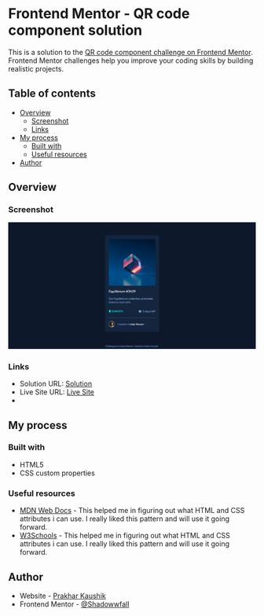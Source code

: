 # Frontend Mentor - QR code component solution

This is a solution to the [QR code component challenge on Frontend Mentor](https://www.frontendmentor.io/challenges/qr-code-component-iux_sIO_H). Frontend Mentor challenges help you improve your coding skills by building realistic projects. 

## Table of contents

- [Overview](#overview)
  - [Screenshot](#screenshot)
  - [Links](#links)
- [My process](#my-process)
  - [Built with](#built-with)
  - [Useful resources](#useful-resources)
- [Author](#author)

## Overview

### Screenshot

![](./Screenshot.png)

### Links

- Solution URL: [Solution](https://github.com/Shadowwfall/nft-preview-card-component.github.io)
- Live Site URL: [Live Site](https://shadowwfall.github.io/nft-preview-card-component.github.io/)
- 

## My process

### Built with

- HTML5
- CSS custom properties

### Useful resources

- [MDN Web Docs](https://developer.mozilla.org/en-US/) - This helped me in figuring out what HTML and CSS attributes i can use. I really liked this pattern and will use it going forward.
- [W3Schools](https://www.w3schools.com) - This helped me in figuring out what HTML and CSS attributes i can use. I really liked this pattern and will use it going forward.

## Author

- Website - [Prakhar Kaushik](https://shadowwfall.github.io/My-Site/)
- Frontend Mentor - [@Shadowwfall](https://www.frontendmentor.io/profile/Shadowwfall)
